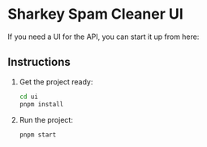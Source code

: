 # Sharkey Spam Cleaner UI

If you need a UI for the API, you can start it up from here:

## Instructions

1. Get the project ready:
   ```sh
   cd ui
   pnpm install
   ```

2. Run the project:
   ```sh
   pnpm start
   ```
